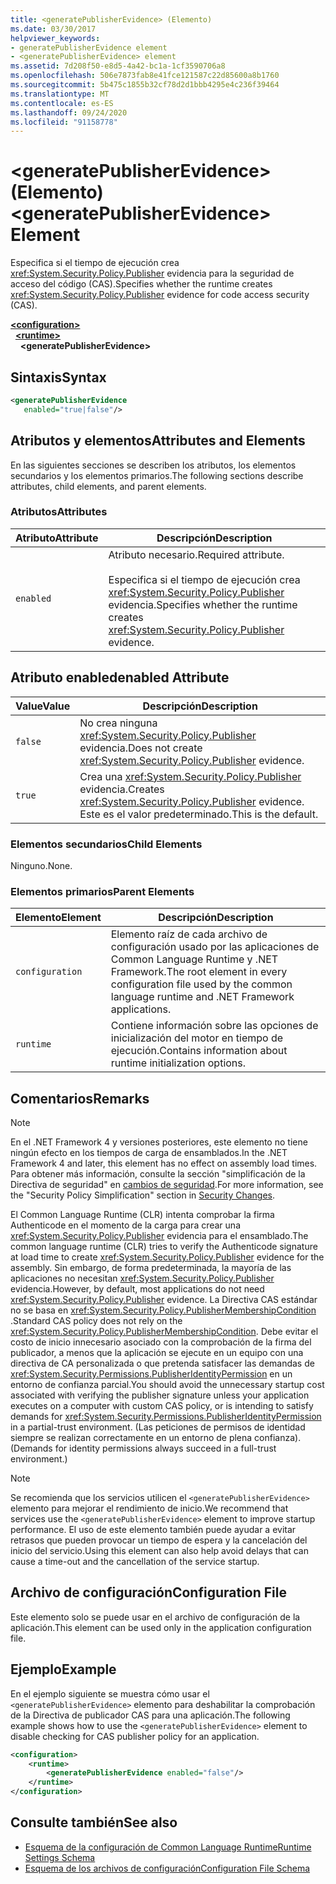 ```yaml
---
title: <generatePublisherEvidence> (Elemento)
ms.date: 03/30/2017
helpviewer_keywords:
- generatePublisherEvidence element
- <generatePublisherEvidence> element
ms.assetid: 7d208f50-e8d5-4a42-bc1a-1cf3590706a8
ms.openlocfilehash: 506e7873fab8e41fce121587c22d85600a8b1760
ms.sourcegitcommit: 5b475c1855b32cf78d2d1bbb4295e4c236f39464
ms.translationtype: MT
ms.contentlocale: es-ES
ms.lasthandoff: 09/24/2020
ms.locfileid: "91158778"
---
```

# <a name="generatepublisherevidence-element"></a><span data-ttu-id="4ade4-102">\<generatePublisherEvidence> (Elemento)</span><span class="sxs-lookup"><span data-stu-id="4ade4-102">\<generatePublisherEvidence> Element</span></span>

<span data-ttu-id="4ade4-103">Especifica si el tiempo de ejecución crea <xref:System.Security.Policy.Publisher> evidencia para la seguridad de acceso del código (CAS).</span><span class="sxs-lookup"><span data-stu-id="4ade4-103">Specifies whether the runtime creates <xref:System.Security.Policy.Publisher> evidence for code access security (CAS).</span></span>  
  
[**\<configuration>**](../configuration-element.md)\
&nbsp;&nbsp;[**\<runtime>**](runtime-element.md)\
&nbsp;&nbsp;&nbsp;&nbsp;**\<generatePublisherEvidence>**  
  
## <a name="syntax"></a><span data-ttu-id="4ade4-104">Sintaxis</span><span class="sxs-lookup"><span data-stu-id="4ade4-104">Syntax</span></span>  
  
```xml  
<generatePublisherEvidence
   enabled="true|false"/>  
```  
  
## <a name="attributes-and-elements"></a><span data-ttu-id="4ade4-105">Atributos y elementos</span><span class="sxs-lookup"><span data-stu-id="4ade4-105">Attributes and Elements</span></span>  

 <span data-ttu-id="4ade4-106">En las siguientes secciones se describen los atributos, los elementos secundarios y los elementos primarios.</span><span class="sxs-lookup"><span data-stu-id="4ade4-106">The following sections describe attributes, child elements, and parent elements.</span></span>  
  
### <a name="attributes"></a><span data-ttu-id="4ade4-107">Atributos</span><span class="sxs-lookup"><span data-stu-id="4ade4-107">Attributes</span></span>  
  
|<span data-ttu-id="4ade4-108">Atributo</span><span class="sxs-lookup"><span data-stu-id="4ade4-108">Attribute</span></span>|<span data-ttu-id="4ade4-109">Descripción</span><span class="sxs-lookup"><span data-stu-id="4ade4-109">Description</span></span>|  
|---------------|-----------------|  
|`enabled`|<span data-ttu-id="4ade4-110">Atributo necesario.</span><span class="sxs-lookup"><span data-stu-id="4ade4-110">Required attribute.</span></span><br /><br /> <span data-ttu-id="4ade4-111">Especifica si el tiempo de ejecución crea <xref:System.Security.Policy.Publisher> evidencia.</span><span class="sxs-lookup"><span data-stu-id="4ade4-111">Specifies whether the runtime creates <xref:System.Security.Policy.Publisher> evidence.</span></span>|  
  
## <a name="enabled-attribute"></a><span data-ttu-id="4ade4-112">Atributo enabled</span><span class="sxs-lookup"><span data-stu-id="4ade4-112">enabled Attribute</span></span>  
  
|<span data-ttu-id="4ade4-113">Value</span><span class="sxs-lookup"><span data-stu-id="4ade4-113">Value</span></span>|<span data-ttu-id="4ade4-114">Descripción</span><span class="sxs-lookup"><span data-stu-id="4ade4-114">Description</span></span>|  
|-----------|-----------------|  
|`false`|<span data-ttu-id="4ade4-115">No crea ninguna <xref:System.Security.Policy.Publisher> evidencia.</span><span class="sxs-lookup"><span data-stu-id="4ade4-115">Does not create <xref:System.Security.Policy.Publisher> evidence.</span></span>|  
|`true`|<span data-ttu-id="4ade4-116">Crea una <xref:System.Security.Policy.Publisher> evidencia.</span><span class="sxs-lookup"><span data-stu-id="4ade4-116">Creates <xref:System.Security.Policy.Publisher> evidence.</span></span> <span data-ttu-id="4ade4-117">Este es el valor predeterminado.</span><span class="sxs-lookup"><span data-stu-id="4ade4-117">This is the default.</span></span>|  
  
### <a name="child-elements"></a><span data-ttu-id="4ade4-118">Elementos secundarios</span><span class="sxs-lookup"><span data-stu-id="4ade4-118">Child Elements</span></span>  

 <span data-ttu-id="4ade4-119">Ninguno.</span><span class="sxs-lookup"><span data-stu-id="4ade4-119">None.</span></span>  
  
### <a name="parent-elements"></a><span data-ttu-id="4ade4-120">Elementos primarios</span><span class="sxs-lookup"><span data-stu-id="4ade4-120">Parent Elements</span></span>  
  
|<span data-ttu-id="4ade4-121">Elemento</span><span class="sxs-lookup"><span data-stu-id="4ade4-121">Element</span></span>|<span data-ttu-id="4ade4-122">Descripción</span><span class="sxs-lookup"><span data-stu-id="4ade4-122">Description</span></span>|  
|-------------|-----------------|  
|`configuration`|<span data-ttu-id="4ade4-123">Elemento raíz de cada archivo de configuración usado por las aplicaciones de Common Language Runtime y .NET Framework.</span><span class="sxs-lookup"><span data-stu-id="4ade4-123">The root element in every configuration file used by the common language runtime and .NET Framework applications.</span></span>|  
|`runtime`|<span data-ttu-id="4ade4-124">Contiene información sobre las opciones de inicialización del motor en tiempo de ejecución.</span><span class="sxs-lookup"><span data-stu-id="4ade4-124">Contains information about runtime initialization options.</span></span>|  
  
## <a name="remarks"></a><span data-ttu-id="4ade4-125">Comentarios</span><span class="sxs-lookup"><span data-stu-id="4ade4-125">Remarks</span></span>  
  
> [!NOTE]
> <span data-ttu-id="4ade4-126">En el .NET Framework 4 y versiones posteriores, este elemento no tiene ningún efecto en los tiempos de carga de ensamblados.</span><span class="sxs-lookup"><span data-stu-id="4ade4-126">In the .NET Framework 4 and later, this element has no effect on assembly load times.</span></span> <span data-ttu-id="4ade4-127">Para obtener más información, consulte la sección "simplificación de la Directiva de seguridad" en [cambios de seguridad](/previous-versions/dotnet/framework/security/security-changes).</span><span class="sxs-lookup"><span data-stu-id="4ade4-127">For more information, see the "Security Policy Simplification" section in [Security Changes](/previous-versions/dotnet/framework/security/security-changes).</span></span>  
  
 <span data-ttu-id="4ade4-128">El Common Language Runtime (CLR) intenta comprobar la firma Authenticode en el momento de la carga para crear una <xref:System.Security.Policy.Publisher> evidencia para el ensamblado.</span><span class="sxs-lookup"><span data-stu-id="4ade4-128">The common language runtime (CLR) tries to verify the Authenticode signature at load time to create <xref:System.Security.Policy.Publisher> evidence for the assembly.</span></span> <span data-ttu-id="4ade4-129">Sin embargo, de forma predeterminada, la mayoría de las aplicaciones no necesitan <xref:System.Security.Policy.Publisher> evidencia.</span><span class="sxs-lookup"><span data-stu-id="4ade4-129">However, by default, most applications do not need <xref:System.Security.Policy.Publisher> evidence.</span></span> <span data-ttu-id="4ade4-130">La Directiva CAS estándar no se basa en <xref:System.Security.Policy.PublisherMembershipCondition> .</span><span class="sxs-lookup"><span data-stu-id="4ade4-130">Standard CAS policy does not rely on the <xref:System.Security.Policy.PublisherMembershipCondition>.</span></span> <span data-ttu-id="4ade4-131">Debe evitar el costo de inicio innecesario asociado con la comprobación de la firma del publicador, a menos que la aplicación se ejecute en un equipo con una directiva de CA personalizada o que pretenda satisfacer las demandas de <xref:System.Security.Permissions.PublisherIdentityPermission> en un entorno de confianza parcial.</span><span class="sxs-lookup"><span data-stu-id="4ade4-131">You should avoid the unnecessary startup cost associated with verifying the publisher signature unless your application executes on a computer with custom CAS policy, or is intending to satisfy demands for <xref:System.Security.Permissions.PublisherIdentityPermission> in a partial-trust environment.</span></span> <span data-ttu-id="4ade4-132">(Las peticiones de permisos de identidad siempre se realizan correctamente en un entorno de plena confianza).</span><span class="sxs-lookup"><span data-stu-id="4ade4-132">(Demands for identity permissions always succeed in a full-trust environment.)</span></span>  
  
> [!NOTE]
> <span data-ttu-id="4ade4-133">Se recomienda que los servicios utilicen el `<generatePublisherEvidence>` elemento para mejorar el rendimiento de inicio.</span><span class="sxs-lookup"><span data-stu-id="4ade4-133">We recommend that services use the `<generatePublisherEvidence>` element to improve startup performance.</span></span>  <span data-ttu-id="4ade4-134">El uso de este elemento también puede ayudar a evitar retrasos que pueden provocar un tiempo de espera y la cancelación del inicio del servicio.</span><span class="sxs-lookup"><span data-stu-id="4ade4-134">Using this element can also help avoid delays that can cause a time-out and the cancellation of the service startup.</span></span>  
  
## <a name="configuration-file"></a><span data-ttu-id="4ade4-135">Archivo de configuración</span><span class="sxs-lookup"><span data-stu-id="4ade4-135">Configuration File</span></span>  

 <span data-ttu-id="4ade4-136">Este elemento solo se puede usar en el archivo de configuración de la aplicación.</span><span class="sxs-lookup"><span data-stu-id="4ade4-136">This element can be used only in the application configuration file.</span></span>  
  
## <a name="example"></a><span data-ttu-id="4ade4-137">Ejemplo</span><span class="sxs-lookup"><span data-stu-id="4ade4-137">Example</span></span>  

 <span data-ttu-id="4ade4-138">En el ejemplo siguiente se muestra cómo usar el `<generatePublisherEvidence>` elemento para deshabilitar la comprobación de la Directiva de publicador CAS para una aplicación.</span><span class="sxs-lookup"><span data-stu-id="4ade4-138">The following example shows how to use the `<generatePublisherEvidence>` element to disable checking for CAS publisher policy for an application.</span></span>  
  
```xml  
<configuration>  
    <runtime>  
        <generatePublisherEvidence enabled="false"/>  
    </runtime>  
</configuration>  
```  
  
## <a name="see-also"></a><span data-ttu-id="4ade4-139">Consulte también</span><span class="sxs-lookup"><span data-stu-id="4ade4-139">See also</span></span>

- [<span data-ttu-id="4ade4-140">Esquema de la configuración de Common Language Runtime</span><span class="sxs-lookup"><span data-stu-id="4ade4-140">Runtime Settings Schema</span></span>](index.md)
- [<span data-ttu-id="4ade4-141">Esquema de los archivos de configuración</span><span class="sxs-lookup"><span data-stu-id="4ade4-141">Configuration File Schema</span></span>](../index.md)
